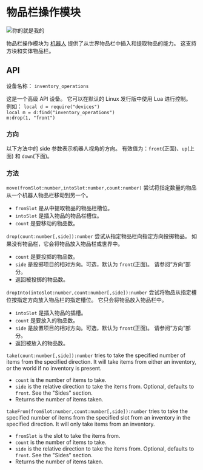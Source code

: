 # 物品栏操作模块
![你的就是我的](item:oc2:inventory_operations_module)

物品栏操作模块为 [机器人](robot.md) 提供了从世界物品栏中插入和提取物品的能力。 这支持方块和实体物品栏。

## API
设备名称： `inventory_operations`

这是一个高级 API 设备。 它可以在默认的 Linux 发行版中使用 Lua 进行控制。 例如：
`local d = require("devices")`  
`local m = d:find("inventory_operations")`  
`m:drop(1, "front")`

### 方向
以下方法中的 side 参数表示机器人视角的方向。 有效值为：`front`(正面)、`up`(上面) 和 `down`(下面)。

### 方法
`move(fromSlot:number,intoSlot:number,count:number)` 尝试将指定数量的物品从一个机器人物品栏移动到另一个。
- `fromSlot` 是从中提取物品的物品栏槽位。
- `intoSlot` 是插入物品的物品栏槽位。
- `count` 是要移动的物品数。

`drop(count:number[,side]):number` 尝试从指定物品栏向指定方向投掷物品。 如果没有物品栏，它会将物品放入物品栏或世界中。
- `count` 是要投掷的物品数。
- `side` 是投掷项目的相对方向。可选，默认为 `front`(正面)。 请参阅“方向”部分。
- 返回被投掷的物品数。

`dropInto(intoSlot:number,count:number[,side]):number` 尝试将物品从指定槽位按指定方向放入物品栏的指定槽位。 它只会将物品放入物品栏中。
- `intoSlot` 是插入物品的插槽。
- `count` 是要放入的物品数。
- `side` 是放置项目的相对方向。可选，默认为 `front`(正面)。 请参阅“方向”部分。
- 返回被放入的物品数。

`take(count:number[,side]):number` tries to take the specified number of items from the specified direction. It will take items from either an inventory, or the world if no inventory is present.
- `count` is the number of items to take.
- `side` is the relative direction to take the items from. Optional, defaults to `front`. See the "Sides" section.
- Returns the number of items taken.

`takeFrom(fromSlot:number,count:number[,side]):number` tries to take the specified number of items from the specified slot from an inventory in the specified direction. It will only take items from an inventory.
- `fromSlot` is the slot to take the items from.
- `count` is the number of items to take.
- `side` is the relative direction to take the items from. Optional, defaults to `front`. See the "Sides" section.
- Returns the number of items taken.